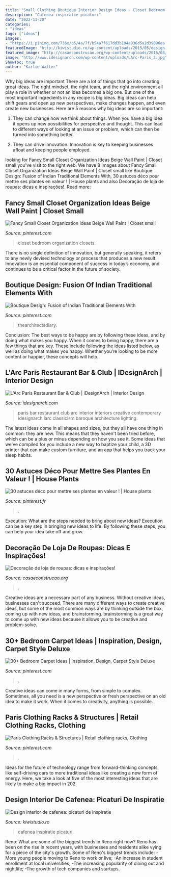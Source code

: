 ```yaml
---
title: "Small Clothing Boutique Interior Design Ideas ~ Closet Bedroom Organization Closets"
description: "Cafenea inspiratie picaturi"
date: "2022-11-20"
categories:
- "ideas"
tags: ["ideas"]
images:
- "https://i.pinimg.com/736x/b5/4a/7f/b54a7f617dd3b194a936d5a2d39096ea.jpg"
featuredImage: "http://kiwistudio.ro/wp-content/uploads/2015/05/design-interior-cafenea-inspiratie-orientala-2.jpg"
featured_image: "http://casaeconstrucao.org/wp-content/uploads/2016/08/decoracao-loja-de-roupas-19.jpg"
image: "http://www.idesignarch.com/wp-content/uploads/LArc-Paris_3.jpg"
ShowToc: true
author: "Karlie Walter"
---
```



Why big ideas are important
There are a lot of things that go into creating great ideas. The right mindset, the right team, and the right environment all play a role in whether or not an idea becomes a big one. But one of the most important ingredients in any recipe is big ideas. Big ideas can help shift gears and open up new perspectives, make changes happen, and even create new businesses. Here are 5 reasons why big ideas are so important: 
1. They can change how we think about things. When you have a big idea it opens up new possibilities for perspective and thought. This can lead to different ways of looking at an issue or problem, which can then be turned into something better. 

2. They can drive innovation. Innovation is key to keeping businesses afloat and keeping people employed.

	

		
looking for Fancy Small Closet Organization Ideas Beige Wall Paint | Closet small you've visit to the right web. We have 8 Images about Fancy Small Closet Organization Ideas Beige Wall Paint | Closet small like Boutique Design: Fusion of Indian Traditional Elements With, 30 astuces déco pour mettre ses plantes en valeur ! | House plants and also Decoração de loja de roupas: dicas e inspirações!. Read more:
		
    
## Fancy Small Closet Organization Ideas Beige Wall Paint | Closet Small

<img loading=lazy src="https://i.pinimg.com/736x/5e/62/03/5e6203f3e486026255cb8adf88e3ef27--closet-remodel-small-closets.jpg" onerror="this.onerror=null;this.src='https://tse2.mm.bing.net/th?id=OIP.OXx6TvhrEQ_bscskX5O-dAHaLH&amp;pid=15.1';" alt="Fancy Small Closet Organization Ideas Beige Wall Paint | Closet small">

_Source: pinterest.com_

>closet bedroom organization closets. 

	

There is no single definition of innovation, but generally speaking, it refers to any newly devised technology or process that produces a new result. Innovation is an essential component of success in today’s economy, and continues to be a critical factor in the future of society.

    
## Boutique Design: Fusion Of Indian Traditional Elements With

<img loading=lazy src="https://i.pinimg.com/736x/2f/65/9c/2f659c1c819be2982cc2aa3233a55964.jpg" onerror="this.onerror=null;this.src='https://tse2.mm.bing.net/th?id=OIP.zw6MSA77wIf-X7ATrT4SjgHaE8&amp;pid=15.1';" alt="Boutique Design: Fusion of Indian Traditional Elements With">

_Source: pinterest.com_

>thearchitectsdiary. 

	

Conclusion: The best ways to be happy are by following these ideas, and by doing what makes you happy.
When it comes to being happy, there are a few things that are key. These include following the ideas listed below, as well as doing what makes you happy. Whether you’re looking to be more content or happier, these concepts will help.

    
## L&#039;Arc Paris Restaurant Bar &amp; Club | IDesignArch | Interior Design

<img loading=lazy src="http://www.idesignarch.com/wp-content/uploads/LArc-Paris_3.jpg" onerror="this.onerror=null;this.src='https://tse3.mm.bing.net/th?id=OIP.Aj2aqfZLGNRkOkaY53uw4QHaE7&amp;pid=15.1';" alt="L&#039;Arc Paris Restaurant Bar &amp; Club | iDesignArch | Interior Design">

_Source: idesignarch.com_

>paris bar restaurant club arc interior interiors creative contemporary idesignarch larc classicism baroque architecture lighting. 

	

The latest ideas come in all shapes and sizes, but they all have one thing in common: they are new. This means that they haven't been tried before, which can be a plus or minus depending on how you see it. Some ideas that we've compiled for you include a new way to baptize your child, a 3D printer that can make custom furniture, and an app that helps you track your sleep habits.

    
## 30 Astuces Déco Pour Mettre Ses Plantes En Valeur ! | House Plants

<img loading=lazy src="https://i.pinimg.com/736x/b5/4a/7f/b54a7f617dd3b194a936d5a2d39096ea.jpg" onerror="this.onerror=null;this.src='https://tse1.mm.bing.net/th?id=OIP.MirFK5Qckxpuw-rAsnmDIAHaLH&amp;pid=15.1';" alt="30 astuces déco pour mettre ses plantes en valeur ! | House plants">

_Source: pinterest.fr_

>. 

	

Execution: What are the steps needed to bring about new ideas?
Execution can be a key step in bringing new ideas to life. By following these steps, you can help your idea take off and grow.

    
## Decoração De Loja De Roupas: Dicas E Inspirações!

<img loading=lazy src="http://casaeconstrucao.org/wp-content/uploads/2016/08/decoracao-loja-de-roupas-19.jpg" onerror="this.onerror=null;this.src='https://tse4.mm.bing.net/th?id=OIP.2Ij1Jvkv3Kxennjlxsus4AHaLG&amp;pid=15.1';" alt="Decoração de loja de roupas: dicas e inspirações!">

_Source: casaeconstrucao.org_

>. 

	

Creative ideas are a necessary part of any business. Without creative ideas, businesses can't succeed. There are many different ways to create creative ideas, but some of the most common ways are by thinking outside the box, coming up with new ideas, and brainstorming. brainstorming is a great way to come up with new ideas because it allows you to be creative and problem-solve.

    
## 30+ Bedroom Carpet Ideas | Inspiration, Design, Carpet Style Deluxe

<img loading=lazy src="https://i.pinimg.com/736x/34/a9/04/34a904bdc59267a5e6b8300f735bab43.jpg" onerror="this.onerror=null;this.src='https://tse1.mm.bing.net/th?id=OIP.3kpV6WXW6Q7HL4FjgFgPxwHaLK&amp;pid=15.1';" alt="30+ Bedroom Carpet Ideas | Inspiration, Design, Carpet Style Deluxe">

_Source: pinterest.com_

>. 

	

Creative ideas can come in many forms, from simple to complex. Sometimes, all you need is a new perspective or fresh perspective on an old idea to make it work. When it comes to creativity, anything is possible.

    
## Paris Clothing Racks &amp; Structures | Retail Clothing Racks, Clothing

<img loading=lazy src="https://i.pinimg.com/736x/db/6a/aa/db6aaadde201f20688b81435f6446210.jpg" onerror="this.onerror=null;this.src='https://tse1.mm.bing.net/th?id=OIP.iwhmVace_1MTrfVNfgbVCAHaLH&amp;pid=15.1';" alt="Paris Clothing Racks &amp; Structures | Retail clothing racks, Clothing">

_Source: pinterest.com_

>. 

	

Ideas for the future of technology range from forward-thinking concepts like self-driving cars to more traditional ideas like creating a new form of energy. Here, we take a look at five of the most interesting ideas that are likely to make a big impact in 202
    
## Design Interior De Cafenea: Picaturi De Inspiratie

<img loading=lazy src="http://kiwistudio.ro/wp-content/uploads/2015/05/design-interior-cafenea-inspiratie-orientala-2.jpg" onerror="this.onerror=null;this.src='https://tse1.mm.bing.net/th?id=OIP.baOdblqMNkJYcyrrCiTZpwHaK-&amp;pid=15.1';" alt="Design interior de cafenea: picaturi de inspiratie">

_Source: kiwistudio.ro_

>cafenea inspiratie picaturi. 

	

Reno: What are some of the biggest trends in Reno right now?
Reno has been on the rise in recent years, with businesses and residents alike vying for a piece of the city's growth. Some of Reno's biggest trends include: 
 -More young people moving to Reno to work or live; 
-An increase in student enrollment at local universities; 
-The increasing popularity of dining out and nightlife; 
-The growth of tech companies and startups.

